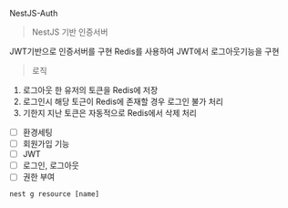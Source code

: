 NestJS-Auth

> NestJS 기반 인증서버

JWT기반으로 인증서버를 구현
Redis를 사용하여 JWT에서 로그아웃기능을 구현

>로직
1. 로그아웃 한 유저의 토큰을 Redis에 저장
2. 로그인시 해당 토근이 Redis에 존재할 경우 로그인 불가 처리
3. 기한지 지난 토큰은 자동적으로 Redis에서 삭제 처리

- [ ] 환경세팅
- [ ] 회원가입 기능
- [ ] JWT
- [ ] 로그인, 로그아웃
- [ ] 권한 부여

```
nest g resource [name]
```